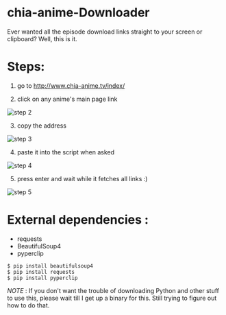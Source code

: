 # chia-anime-Downloader
Ever wanted all the episode download links straight to your screen or clipboard? Well, this is it.

# Steps:
 1. go to http://www.chia-anime.tv/index/
 
 2. click on any anime's main page link
 
 ![step 2](http://i.imgur.com/ivSMchY.jpg)
 
 3. copy the address
 
 ![step 3](http://i.imgur.com/X7nXbwa.jpg)
 
 4. paste it into the script when asked
 
 ![step 4](http://i.imgur.com/1dRsyHs.jpg)
 
 5. press enter and wait while it fetches all links :)
 
 ![step 5](http://i.imgur.com/ZJphTjQ.jpg)
  

# External dependencies : 
  - requests
  - BeautifulSoup4
  - pyperclip

```
$ pip install beautifulsoup4
$ pip install requests
$ pip install pyperclip
```

*NOTE*  : If you don't want the trouble of downloading Python and other stuff to use this, please wait till I get up a binary for this. Still trying to figure out how to do that.

